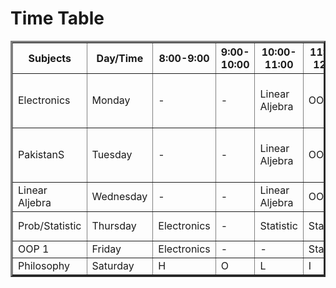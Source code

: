 <html>
<body>
<title>Time Table</title>
<h1>Time Table</h1>
<table border=3>
<tr>
<th>Subjects</th>
<th>Day/Time</th>
<th>8:00-9:00</th>
<th>9:00-10:00</th>
<th>10:00-11:00</th>
<th>11:00-12:00</th>
<th>12:00-1:00</th>
<th>1:00-2:00</th>
<th>2:00-3:00</th>
<th>3:00-4:00</th>
</tr>
<td>Electronics</td>
<td>Monday</td>
<td>-</td>
<td>-</td>
<td>Linear Aljebra</td>
<td>OOP 1</td>
<td>Philosophy</td>
<td>OOP 1 group 1</td>
<td>//</td>
<td>//</td>
</tr>

</tr>
<td>PakistanS</td>
<td>Tuesday</td>
<td>-</td>
<td>-</td>
<td>Linear Aljebra</td>
<td>OOP 1</td>
<td>Philosophy</td>
<td>OOP 1 group 2</td>
<td>//</td>
<td>//</td>
</tr>

</tr>
<td>Linear Aljebra</td>
<td>Wednesday</td>
<td>-</td>
<td>-</td>
<td>Linear Aljebra</td>
<td>OOP 1</td>
<td>Philosophy</td>
<td>-</td>
<td>-</td>
<td>Pakistan Study</td>
</tr>

</tr>
<td>Prob/Statistic</td>
<td>Thursday</td>
<td>Electronics</td>
<td>-</td>
<td>Statistic</td>
<td>Statistic</td>
<td>Electronics</td>
<td>-</td>
<td>-</td>
<td>Pakistan Study</td>
</tr>

</tr>
<td>OOP 1</td>
<td>Friday</td>
<td>Electronics</td>
<td>-</td>
<td>-</td>
<td>Statistic</td>
<td>-</td>
<td>-</td>
<td>-</td>
<td>-</td>
</tr>

</tr>
<td>Philosophy</td>
<td>Saturday</td>
<td>H</td>
<td>O</td>
<td>L</td>
<td>I</td>
<td>D</td>
<td>A</td>
<td>Y</td>
<td></td>
</tr>
</html>
</body>
